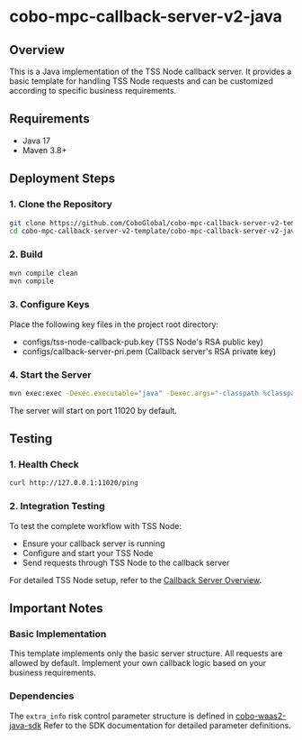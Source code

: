 # cobo-mpc-callback-server-v2-java

## Overview

This is a Java implementation of the TSS Node callback server. It provides a basic template for handling TSS Node requests and can be customized according to specific business requirements.

## Requirements

- Java 17
- Maven 3.8+

## Deployment Steps

### 1. Clone the Repository
```bash
git clone https://github.com/CoboGlobal/cobo-mpc-callback-server-v2-template.git
cd cobo-mpc-callback-server-v2-template/cobo-mpc-callback-server-v2-java
```

### 2. Build
```bash 
mvn compile clean
mvn compile
```

### 3. Configure Keys

Place the following key files in the project root directory:

- configs/tss-node-callback-pub.key (TSS Node's RSA public key)
- configs/callback-server-pri.pem (Callback server's RSA private key)

### 4. Start the Server
```bash 
mvn exec:exec -Dexec.executable="java" -Dexec.args="-classpath %classpath com.cobo.callback.Application"
```

The server will start on port 11020 by default.


## Testing

### 1. Health Check

```bash
curl http://127.0.0.1:11020/ping
```

### 2. Integration Testing

To test the complete workflow with TSS Node:

- Ensure your callback server is running
- Configure and start your TSS Node
- Send requests through TSS Node to the callback server

For detailed TSS Node setup, refer to the [Callback Server Overview](https://www.cobo.com/developers/v2/guides/mpc-wallets/server-co-signer/callback-server-overview).

## Important Notes

### Basic Implementation

This template implements only the basic server structure.
All requests are allowed by default.
Implement your own callback logic based on your business requirements.


### Dependencies

The `extra_info` risk control parameter structure is defined in [cobo-waas2-java-sdk](https://github.com/CoboGlobal/cobo-waas2-java-sdk)
Refer to the SDK documentation for detailed parameter definitions.
